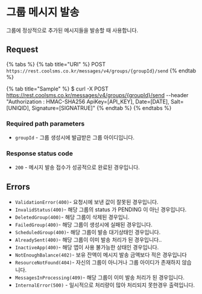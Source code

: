 # 그룹 메시지 발송

그룹에 정상적으로 추가된 메시지들을 발송할 때 사용합니다.

## Request

{% tabs %}
{% tab title="URI" %}
POST `https://rest.coolsms.co.kr/messages/v4/groups/{groupId}/send`
{% endtab %}

{% tab title="Sample" %}
$ curl -X POST https://rest.coolsms.co.kr/messages/v4/groups/{groupId}/send  --header "Authorization : HMAC-SHA256 ApiKey=\[API\_KEY\], Date=\[DATE\], Salt=\[UNIQID\], Signature=\[SIGNATRUE\]"
{% endtab %}
{% endtabs %}

### Required path parameters

* `groupId` - 그룹 생성시에 발급받은 그룹 아이디입니다.

### Response status code

* `200` - 메시지 발송 접수가 성공적으로 완료된 경우입니다.

## Errors

* `ValidationError(400)`- 요청시에 보낸 값이 잘못된 경우입니다.
* `InvalidStatus(400)`- 해당 그룹의 status 가 PENDING 이 아닌 경우입니다.
* `DeletedGroup(400)`- 해당 그룹이 삭제된 경우입니.
* `FailedGroup(400)`- 해당 그룹이 생성시에 실패된 경우입니다.
* `ScheduledGroup(400)`- 해당 그룹이 발송 대기상태인 경우입니다.
* `AlreadySent(400)`- 해당 그룹이 이미 발송 처리가 된 경우입니다..
* `InactiveApp(400)`- 해당 앱이 사용 불가능한 상태인 경우입니다.
* `NotEnoughBalance(402)`- 보유 잔액이 메시지 발송 금액보다 적은 경우입니다
* `ResourceNotFound(404)`- 자신의 그룹이 아니거나 그룹 아이디가 존재하지 않습니다.
* `MessagesInProcessing(409)`- 해당 그룹이 이미 발송 처리가 된 경우입니다.
* `InternalError(500)` - 일시적으로 처리량이 많아 처리되지 못한경우 출력입니다.

